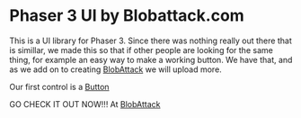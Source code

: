 # Phaser 3 UI by Blobattack.com

This is a UI library for Phaser 3. Since there was nothing really out there that is simillar, we made this so that if other people are looking for the same thing, for example an easy way to make a working button. We have that, and as we add on to creating [BlobAttack](https://blobattack.com) we will upload more.

Our first control is a [Button](button.md)

GO CHECK IT OUT NOW!!! At [BlobAttack](https://blobattack.com)
